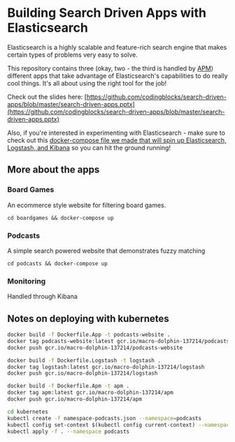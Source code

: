 # Building Search Driven Apps with Elasticsearch

Elasticsearch is a highly scalable and feature-rich search engine that makes certain types of problems very easy to solve.

This repository contains three (okay, two - the third is handled by [APM](https://www.elastic.co/solutions/apm)) different apps that take advantage of Elasticsearch's capabilities to do really cool things. It's all about using the right tool for the job!

Check out the slides here: [https://github.com/codingblocks/search-driven-apps/blob/master/search-driven-apps.pptx](https://github.com/codingblocks/search-driven-apps/blob/master/search-driven-apps.pptx)

Also, if you're interested in experimenting with Elasticsearch - make sure to check out this [docker-compose file we made that will spin up Elasticsearch, Logstash, and Kibana](https://github.com/codingblocks/simplified-elastic-stack) so you can hit the ground running!

## More about the apps

### Board Games
An ecommerce style website for filtering board games.

```cd boardgames && docker-compose up```

### Podcasts
A simple search powered website that demonstrates fuzzy matching

```cd podcasts && docker-compose up```

### Monitoring
Handled through Kibana

## Notes on deploying with kubernetes
```bash
docker build -f Dockerfile.App -t podcasts-website .
docker tag podcasts-website:latest gcr.io/macro-dolphin-137214/podcasts-website
docker push gcr.io/macro-dolphin-137214/podcasts-website
```

```bash
docker build -f Dockerfile.Logstash -t logstash .
docker tag logstash:latest gcr.io/macro-dolphin-137214/logstash
docker push gcr.io/macro-dolphin-137214/logstash
```

```bash
docker build -f Dockerfile.Apm -t apm .
docker tag apm:latest gcr.io/macro-dolphin-137214/apm
docker push gcr.io/macro-dolphin-137214/apm
```

```bash
cd kubernetes
kubectl create -f namespace-podcasts.json --namespace=podcasts
kubectl config set-context $(kubectl config current-context) --namespace=podcasts
kubectl apply -f . --namespace podcasts
```

